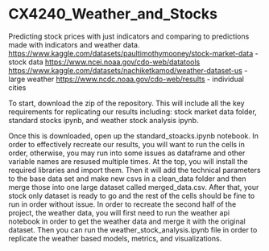 # CX4240_Weather_and_Stocks

Predicting stock prices with just indicators and comparing to predictions made with indicators and weather data.
https://www.kaggle.com/datasets/paultimothymooney/stock-market-data - stock data
https://www.ncei.noaa.gov/cdo-web/datatools
https://www.kaggle.com/datasets/nachiketkamod/weather-dataset-us - large weather
https://www.ncdc.noaa.gov/cdo-web/results - individual cities

To start, download the zip of the repository. This will include all the key requirements for replicating our results including: stock market data folder, standard stocks ipynb, and weather stock analysis ipynb.

Once this is downloaded, open up the standard_stoacks.ipynb notebook. In order to effectively recreate our results, you will want to run the cells in order, otherwise, you may run into some issues as dataframe and other variable names are resused multiple times. At the top, you will install the required libraries and import them. Then it will add the technical parameters to the base data set and make new csvs in a clean_data folder and then merge those into one large dataset called merged_data.csv. After that, your stock only dataset is ready to go and the rest of the cells should be fine to run in order without issue. In order to recreate the second half of the project, the weather data, you will first need to run the weather api notebook in order to get the weather data and merge it with the original dataset. Then you can run the weather_stock_analysis.ipynb file in order to replicate the weather based models, metrics, and visualizations.
